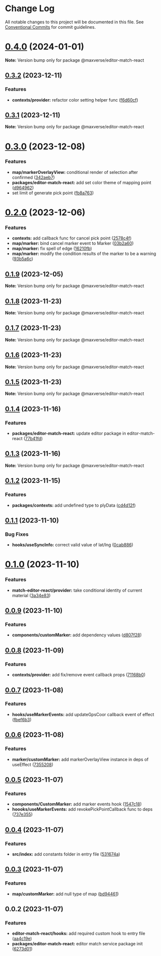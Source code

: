 # Change Log

All notable changes to this project will be documented in this file.
See [Conventional Commits](https://conventionalcommits.org) for commit guidelines.

# [0.4.0](https://github.com/maxverse-dev/maxverse-web-sdk/compare/@maxverse/editor-match-react@0.3.2...@maxverse/editor-match-react@0.4.0) (2024-01-01)

**Note:** Version bump only for package @maxverse/editor-match-react





## [0.3.2](https://github.com/maxverse-dev/maxverse-web-sdk/compare/@maxverse/editor-match-react@0.3.1...@maxverse/editor-match-react@0.3.2) (2023-12-11)


### Features

* **contexts/provider:** refactor color setting helper func ([f6d60cf](https://github.com/maxverse-dev/maxverse-web-sdk/commit/f6d60cf48a71953e67314454208cd866c50d4e3f))





## [0.3.1](https://github.com/maxverse-dev/maxverse-web-sdk/compare/@maxverse/editor-match-react@0.3.0...@maxverse/editor-match-react@0.3.1) (2023-12-11)

**Note:** Version bump only for package @maxverse/editor-match-react





# [0.3.0](https://github.com/maxverse-dev/maxverse-web-sdk/compare/@maxverse/editor-match-react@0.2.0...@maxverse/editor-match-react@0.3.0) (2023-12-08)


### Features

* **map/markerOverlayView:** conditional render of selection after confirmed ([342aeb7](https://github.com/maxverse-dev/maxverse-web-sdk/commit/342aeb716f4358e7038aef36be4d582ba0c91525))
* **packages/editor-match-react:** add set color theme of mapping point ([d964962](https://github.com/maxverse-dev/maxverse-web-sdk/commit/d96496288c7469f9b0b17e0c7e14e543ffd5f54f))
* set limit of generate pick point ([fb8a763](https://github.com/maxverse-dev/maxverse-web-sdk/commit/fb8a76333210a21750aeae38ca14f7425e3e6594))





# [0.2.0](https://github.com/maxverse-dev/maxverse-web-sdk/compare/@maxverse/editor-match-react@0.1.9...@maxverse/editor-match-react@0.2.0) (2023-12-06)


### Features

* **contexts:** add callback func for cancel pick point ([2578c4f](https://github.com/maxverse-dev/maxverse-web-sdk/commit/2578c4f68dce1a3f3c2c004c0c8891e365a25743))
* **map/marker:** bind cancel marker event to Marker ([03b2a60](https://github.com/maxverse-dev/maxverse-web-sdk/commit/03b2a60cc8ad3e049f68d23c8f090272b114bfed))
* **map/marker:** fix spell of edge ([16210fb](https://github.com/maxverse-dev/maxverse-web-sdk/commit/16210fb41df4dd386187afc10b65e4334babc8ad))
* **map/marker:** modify the condition results of the marker to be a warning ([93b5a6c](https://github.com/maxverse-dev/maxverse-web-sdk/commit/93b5a6c5fe10a2aa9d70456f0c8e942c19db100c))





## [0.1.9](https://github.com/maxverse-dev/maxverse-web-sdk/compare/@maxverse/editor-match-react@0.1.8...@maxverse/editor-match-react@0.1.9) (2023-12-05)

**Note:** Version bump only for package @maxverse/editor-match-react





## [0.1.8](https://github.com/maxverse-dev/maxverse-web-sdk/compare/@maxverse/editor-match-react@0.1.7...@maxverse/editor-match-react@0.1.8) (2023-11-23)

**Note:** Version bump only for package @maxverse/editor-match-react





## [0.1.7](https://github.com/maxverse-dev/maxverse-web-sdk/compare/@maxverse/editor-match-react@0.1.6...@maxverse/editor-match-react@0.1.7) (2023-11-23)

**Note:** Version bump only for package @maxverse/editor-match-react





## [0.1.6](https://github.com/maxverse-dev/maxverse-web-sdk/compare/@maxverse/editor-match-react@0.1.5...@maxverse/editor-match-react@0.1.6) (2023-11-23)

**Note:** Version bump only for package @maxverse/editor-match-react





## [0.1.5](https://github.com/maxverse-dev/maxverse-web-sdk/compare/@maxverse/editor-match-react@0.1.4...@maxverse/editor-match-react@0.1.5) (2023-11-23)

**Note:** Version bump only for package @maxverse/editor-match-react





## [0.1.4](https://github.com/maxverse-dev/maxverse-web-sdk/compare/@maxverse/editor-match-react@0.1.3...@maxverse/editor-match-react@0.1.4) (2023-11-16)


### Features

* **packages/editor-match-react:** update editor package in editor-match-react ([77b41fd](https://github.com/maxverse-dev/maxverse-web-sdk/commit/77b41fd1483758bd1b82286118dea1dac17b03ac))





## [0.1.3](https://github.com/maxverse-dev/maxverse-web-sdk/compare/@maxverse/editor-match-react@0.1.2...@maxverse/editor-match-react@0.1.3) (2023-11-16)

**Note:** Version bump only for package @maxverse/editor-match-react





## [0.1.2](https://github.com/maxverse-dev/maxverse-web-sdk/compare/@maxverse/editor-match-react@0.1.1...@maxverse/editor-match-react@0.1.2) (2023-11-15)


### Features

* **packages/contexts:** add undefined type to plyData ([cd4d12f](https://github.com/maxverse-dev/maxverse-web-sdk/commit/cd4d12f1d18e1fdfe97f325045756c3fc3cf2b36))





## [0.1.1](https://github.com/maxverse-dev/maxverse-web-sdk/compare/@maxverse/editor-match-react@0.1.0...@maxverse/editor-match-react@0.1.1) (2023-11-10)


### Bug Fixes

* **hooks/useSyncInfo:** correct valid value of lat/lng ([0cab886](https://github.com/maxverse-dev/maxverse-web-sdk/commit/0cab886facd24d28e106789efd96d8715ec8a31b))





# [0.1.0](https://github.com/maxverse-dev/maxverse-web-sdk/compare/@maxverse/editor-match-react@0.0.9...@maxverse/editor-match-react@0.1.0) (2023-11-10)


### Features

* **match-editor-react/provider:** take conditional identity of current material ([3a34e83](https://github.com/maxverse-dev/maxverse-web-sdk/commit/3a34e830d944a2967286d209a8b83e7c6f66ae71))





## [0.0.9](https://github.com/maxverse-dev/maxverse-web-sdk/compare/@maxverse/editor-match-react@0.0.8...@maxverse/editor-match-react@0.0.9) (2023-11-10)


### Features

* **components/customMarker:** add dependency values ([d807f28](https://github.com/maxverse-dev/maxverse-web-sdk/commit/d807f28838e307e8bbfd44fa247899eb663411d3))





## [0.0.8](https://github.com/maxverse-dev/maxverse-web-sdk/compare/@maxverse/editor-match-react@0.0.7...@maxverse/editor-match-react@0.0.8) (2023-11-09)


### Features

* **contexts/provider:** add fix/remove event callback props ([71168b0](https://github.com/maxverse-dev/maxverse-web-sdk/commit/71168b0169e8afc91009b5aa88478b5a84c8546e))





## [0.0.7](https://github.com/maxverse-dev/maxverse-web-sdk/compare/@maxverse/editor-match-react@0.0.6...@maxverse/editor-match-react@0.0.7) (2023-11-08)


### Features

* **hooks/useMarkerEvents:** add updateGpsCoor callback event of effect ([fbef6b3](https://github.com/maxverse-dev/maxverse-web-sdk/commit/fbef6b316f490add9ca7eaf6ab804643ef129072))





## [0.0.6](https://github.com/maxverse-dev/maxverse-web-sdk/compare/@maxverse/editor-match-react@0.0.5...@maxverse/editor-match-react@0.0.6) (2023-11-08)


### Features

* **marker/customMarker:** add markerOverlayView instance in deps of useEffect ([7355208](https://github.com/maxverse-dev/maxverse-web-sdk/commit/7355208e430f05ef6c3524f513bdbad7b0d2a9f0))





## [0.0.5](https://github.com/maxverse-dev/maxverse-web-sdk/compare/@maxverse/editor-match-react@0.0.4...@maxverse/editor-match-react@0.0.5) (2023-11-07)


### Features

* **components/CustomMarker:** add marker events hook ([1547c18](https://github.com/maxverse-dev/maxverse-web-sdk/commit/1547c1832a65938262951c3e8951ab554bd654b3))
* **hoooks/useMarkerEvents:** add revokePickPointCallback func to deps ([737e355](https://github.com/maxverse-dev/maxverse-web-sdk/commit/737e355ced49c71d5bc251de6b68771d84d89a6c))





## [0.0.4](https://github.com/maxverse-dev/maxverse-web-sdk/compare/@maxverse/editor-match-react@0.0.3...@maxverse/editor-match-react@0.0.4) (2023-11-07)


### Features

* **src/index:** add constants folder in entry file ([531674a](https://github.com/maxverse-dev/maxverse-web-sdk/commit/531674ac8e54ec0ebb92cbd790b4022b6389f523))





## [0.0.3](https://github.com/maxverse-dev/maxverse-web-sdk/compare/@maxverse/editor-match-react@0.0.2...@maxverse/editor-match-react@0.0.3) (2023-11-07)


### Features

* **map/customMarker:** add null type of map ([bd94461](https://github.com/maxverse-dev/maxverse-web-sdk/commit/bd94461e3054c8db1f718462769bb7bf7d33e053))





## 0.0.2 (2023-11-07)


### Features

* **editor-match-react/hooks:** add required custom hook to entry file ([aa4c19e](https://github.com/maxverse-dev/maxverse-web-sdk/commit/aa4c19ee3108ecffa7769f796d6676dd90ec49e7))
* **packages/editor-match-react:** editor match service package init ([6273d01](https://github.com/maxverse-dev/maxverse-web-sdk/commit/6273d01a0fb846be0c68ad5a480862a7ce6a5e7b))
